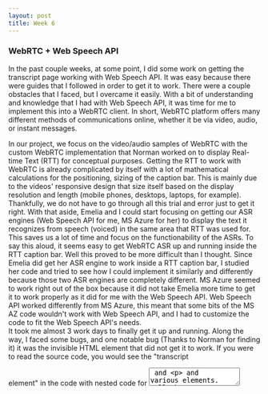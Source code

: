 ```yaml
---
layout: post
title: Week 6
---
```


### WebRTC + Web Speech API
In the past couple weeks, at some point, I did some work on getting the transcript page working with Web Speech API.  It was easy because there were guides that I followed in order to get it to work.  There were a couple obstacles that I faced, but I overcame it easily.  With a bit of understanding and knowledge that I had with Web Speech API, it was time for me to implement this into a WebRTC client.  In short, WebRTC platform offers many different methods of communications online, whether it be via video, audio, or instant messages.  

In our project, we focus on the video/audio samples of WebRTC with the custom WebRTC implementation that Norman worked on to display Real-time Text (RTT) for conceptual purposes.  Getting the RTT to work with WebRTC is already complicated by itself with a lot of mathematical calculations for the positioning, sizing of the caption bar. This is mainly due to the videos' responsive design that size itself based on the display resolution and length (mobile phones, desktops, laptops, for example).  Thankfully, we do not have to go through all this trial and error just to get it right.  With that aside, Emelia and I could start focusing on getting our ASR engines (Web Speech API for me, MS Azure for her) to display the text it recognizes from speech (voiced) in the same area that RTT was used for. This saves us a lot of time and focus on the functionability of the ASRs. To say this aloud, it seems easy to get WebRTC ASR up and running inside the RTT caption bar.  Well this proved to be more difficult than I thought.  Since Emelia did get her ASR engine to work inside a RTT caption bar, I studied her code and tried to see how I could implement it similarly and differently because those two ASR engines are completely different. MS Azure seemed to work right out of the box because it did not take Emelia more time to get it to work properly as it did for me with the Web Speech API.  Web Speech API worked differently from MS Azure, this meant that some bits of the MS AZ code wouldn't work with Web Speech API, and I had to customize the code to fit the Web Speech API's needs.  
It took me almost 3 work days to finally get it up and running.  Along the way, I faced some bugs, and one notable bug (Thanks to Norman for finding it) it was the invisible HTML element that did not get it to work.  If you were to read the source code, you would see the "transcript <div> element" in the code with nested code for <textarea> and <p> and various elements.  Well when you go to the webpage and inspect it with a browser's built-in developer tools, you would only see the "transcript <div> element" and NOTHING inside it.  This is what the web browser was interpreting the whole time.  So finally caught this notable bug, and afterwards, it worked properly.
  
### ASR switching
ASR switching is a concept that isn't widely adopted. The main objective is to switch between ASRs and there are a few real-world examples out there but they are not as convenient, and require some additional steps in order to switch the ASR.  In our WebRTC project, we already have a hamburger menu in place (on top left corner of the web page) like where hamburger menu is usually located commonly across many different web applications or mobile appications.  Within the hamburger menu, there are various options like "Leave the room" (Leave video conference room), "Reset settings" (Clear cache, and then browser asks you permissions to use camera and microphone), and a couple other things that are irrelevant to our project.  

Emelia and I have added our buttons to the hamburger menu: Transcript pop-up button (Emelia's task) and ASR switching button (my task). With this, I knew that much about web speech API, and not so much about MS Azure which Emelia worked mostly on.  I decided that I was not going to learn all the things that MS Azure can do for me, so I cloned her directory, and work off that directory to merge it to contain both the MS AZ ASR and Web Speech ASR.  It was easy getting these two in the same directory.  The tough part I faced was button event listeners, and actually getting the functions to work.  I've encountered several bugs, but most bugs were fixed easily.  Norman helped me troubleshoot a couple bugs, for a couple hours.  It took me about 2 days to get it all up and running.  Now there are 3 buttons in the hamburger menu: (Switch to AZ, Switch to Web Speech, and Stop all ASRs).  They all are working.

### Web Speech API transcript pop-up
With the ASR switching set aside, it was the time for me to implement the way Emelia had her transcript pop-up to work with the MS AZ ASR.  Again, as AZ and Web Speech are completely different ASR engines.  I am working through her transcript code and trying to get it to work properly with Web Speech.  It works well with the AZ ASR engine.  Unfortunately, it still doesn't work for the Web Speech engine.  I now have a bug to work around and so far, I have not found a fix for it yet.  Hopefully next week, I'll find a fix to it with Norman's help.
